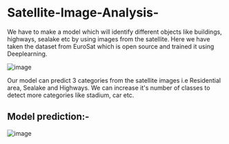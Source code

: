 # Satellite-Image-Analysis-

We have to make a model which will identify different 
objects like buildings, highways, sealake etc by using 
images from the satellite. 
Here we have taken the dataset from EuroSat which is 
open source and trained it using Deeplearning. 

![image](https://user-images.githubusercontent.com/71928146/147399913-8c9379cf-d527-4e7b-8322-051eb33cde68.png)


Our model can predict 3 categories from the satellite images i.e Residential area, Sealake and Highways. We can increase it's number of classes to detect more categories like stadium, car etc.


## Model prediction:-

![image](https://user-images.githubusercontent.com/71928146/147399947-421d078d-a83b-4cb7-82fb-eff566a8a7a4.png)
